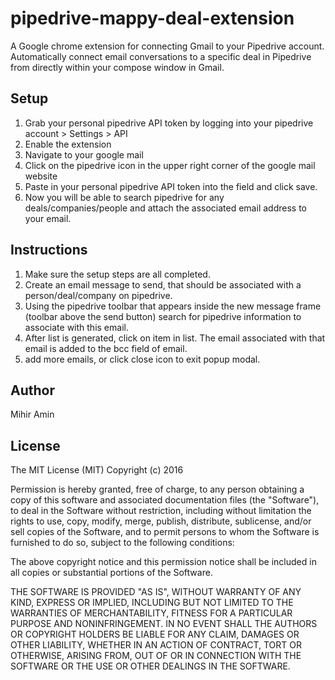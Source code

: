 # pipedrive-mappy-deal-extension
A Google chrome extension for connecting Gmail to your Pipedrive account. Automatically connect email conversations to a specific deal in Pipedrive from directly within your compose window in Gmail.


## Setup
1. Grab your personal pipedrive API token by logging into your pipedrive account > Settings > API
2. Enable the extension
3. Navigate to your google mail
4. Click on the pipedrive icon in the upper right corner of the google mail website
5. Paste in your personal pipedrive API token into the field and click save. 
6. Now you will be able to search pipedrive for any deals/companies/people and attach the associated email address to your email.

## Instructions
1. Make sure the setup steps are all completed.
2. Create an email message to send, that should be associated with a person/deal/company on pipedrive.
3. Using the pipedrive toolbar that appears inside the new message frame (toolbar above the send button) search for pipedrive information to associate with this email.
4. After list is generated, click on item in list. The email associated with that email is added to the bcc field of email.
5. add more emails, or click close icon to exit popup modal.

## Author
Mihir Amin

## License
The MIT License (MIT)
Copyright (c) 2016

Permission is hereby granted, free of charge, to any person obtaining a copy of this software and associated documentation files (the "Software"), to deal in the Software without restriction, including without limitation the rights to use, copy, modify, merge, publish, distribute, sublicense, and/or sell copies of the Software, and to permit persons to whom the Software is furnished to do so, subject to the following conditions:

The above copyright notice and this permission notice shall be included in all copies or substantial portions of the Software.

THE SOFTWARE IS PROVIDED "AS IS", WITHOUT WARRANTY OF ANY KIND, EXPRESS OR IMPLIED, INCLUDING BUT NOT LIMITED TO THE WARRANTIES OF MERCHANTABILITY, FITNESS FOR A PARTICULAR PURPOSE AND NONINFRINGEMENT. IN NO EVENT SHALL THE AUTHORS OR COPYRIGHT HOLDERS BE LIABLE FOR ANY CLAIM, DAMAGES OR OTHER LIABILITY, WHETHER IN AN ACTION OF CONTRACT, TORT OR OTHERWISE, ARISING FROM, OUT OF OR IN CONNECTION WITH THE SOFTWARE OR THE USE OR OTHER DEALINGS IN THE SOFTWARE.
